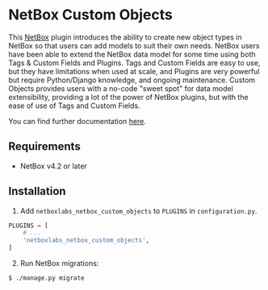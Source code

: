 # NetBox Custom Objects

This [NetBox](https://netboxlabs.com/products/netbox/) plugin introduces the ability to create new object types in NetBox so that users can add models to suit their own needs. NetBox users have been able to extend the NetBox data model for some time using both Tags & Custom Fields and Plugins. Tags and Custom Fields are easy to use, but they have limitations when used at scale, and Plugins are very powerful but require Python/Django knowledge, and ongoing maintenance. Custom Objects provides users with a no-code "sweet spot" for data model extensibility, providing a lot of the power of NetBox plugins, but with the ease of use of Tags and Custom Fields.

You can find further documentation [here](docs/index.md).

## Requirements

* NetBox v4.2 or later

## Installation

1. Add `netboxlabs_netbox_custom_objects` to `PLUGINS` in `configuration.py`.

```python
PLUGINS = [
    # ...
    'netboxlabs_netbox_custom_objects',
]
```

2. Run NetBox migrations:

```
$ ./manage.py migrate
```